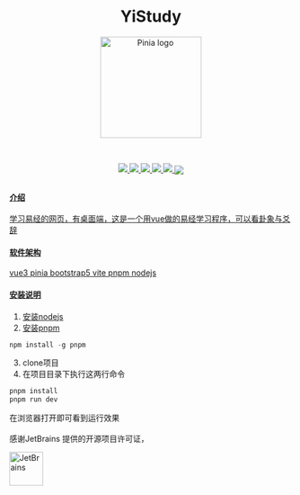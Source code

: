 <h1 align="center">YiStudy</h1>
<p align="center">
  <a href="https://pinia.vuejs.org" target="_blank" rel="noopener noreferrer">
    <img width="180" src="https://pinia.vuejs.org/logo.svg" alt="Pinia logo">
  </a>
</p>
<br/>
<p align="center">
<a href="https://cn.vuejs.org/"/><img src="https://img.shields.io/badge/vue-^3.3.4-rgb(66, 184, 131)"/>
<a href="https://pinia.vuejs.org/zh/" /><img src="https://img.shields.io/badge/ pinia-^2.1.6-rgb(255, 216, 89)"/>
<a href="https://www.vitejs.net/" /><img src="https://img.shields.io/badge/vite-^4.4.5-rgb(184, 59, 254)"/>
<a href="https://www.pnpm.cn/" /><img src="https://img.shields.io/badge/pnpm-rgb(249, 173, 0)"/>
<a href="https://www.nodejs.com.cn/ "/><img src="https://img.shields.io/badge/nodejs-^20.10.0-rgb(67, 133, 61)"/>
<img align="center" src="https://th.bing.com/th/id/R.66d7b796377883a92aad65b283ef1f84?rik=sQ%2fKoYAcr%2bOwsw&riu=http%3a%2f%2fwww.quazero.com%2fuploads%2fallimg%2f140305%2f1-140305131415.jpg&ehk=Hxl%2fQ9pbEiuuybrGWTEPJOhvrFK9C3vyCcWicooXfNE%3d&risl=&pid=ImgRaw&r=0"/>
<h2 align="center"></h2>

<p></p>


#### 介绍
学习易经的网页，有桌面端，这是一个用vue做的易经学习程序，可以看卦象与爻辞

#### 软件架构
vue3 pinia bootstrap5 vite pnpm  nodejs

#### 安装说明
1. 安装nodejs
2. 安装pnpm
```java
npm install -g pnpm
```
3. clone项目
4. 在项目目录下执行这两行命令
 ```java
 pnpm install
pnpm run dev
 ```

 在浏览器打开即可看到运行效果<br/>
 <br/>
感谢JetBrains 提供的开源项目许可证，

<div>
<img alt="JetBrains" src="https://file.xunkong.cc/static/repo/xunkong/JetBrains_Logo_2016.svg" height="60" />
</div>

